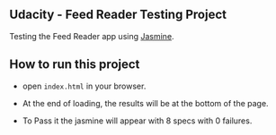 ## Udacity - Feed Reader Testing Project

Testing the Feed Reader app using [Jasmine](https://jasmine.github.io/).

## How to run this project

* open `index.html` in your browser.

* At the end of loading, the results will be at the bottom of the page.

* To Pass it the jasmine will appear with 8 specs with 0 failures.